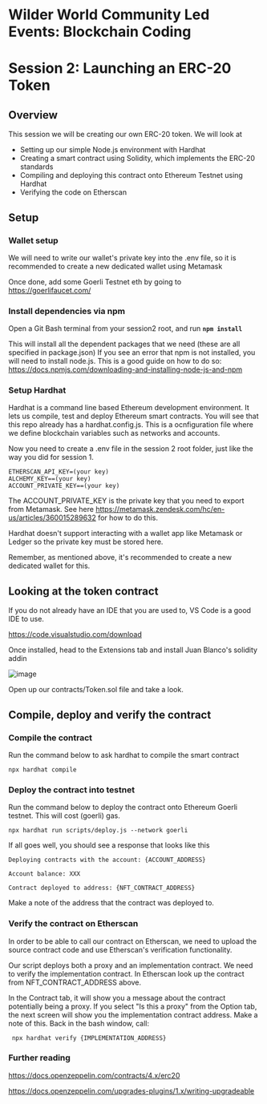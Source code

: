# Wilder World Community Led Events: Blockchain Coding
# Session 2: Launching an ERC-20 Token

## Overview
This session we will be creating our own ERC-20 token.
We will look at
- Setting up our simple Node.js environment with Hardhat 
- Creating a smart contract using Solidity, which implements the ERC-20 standards
- Compiling and deploying this contract onto Ethereum Testnet using Hardhat
- Verifying the code on Etherscan

## Setup

### Wallet setup
We will need to write our wallet's private key into the .env file, so it is recommended to create a new dedicated wallet using Metamask

Once done, add some Goerli Testnet eth by going to https://goerlifaucet.com/

### Install dependencies via npm 
Open a Git Bash terminal from your session2 root, and run 
**``npm install``**<br> 

This will install all the dependent packages that we need (these are all specified in package.json)
If you see an error that npm is not installed, you will need to install node.js. This is a good guide on how to do so: https://docs.npmjs.com/downloading-and-installing-node-js-and-npm

### Setup Hardhat
Hardhat is a command line based Ethereum development environment. It lets us compile, test and deploy Ethereum smart contracts.
You will see that this repo already has a hardhat.config.js. This is a ocnfiguration file where we define blockchain variables such as networks and accounts.

Now you need to create a .env file in the session 2 root folder, just like the way you did for session 1. 

``ETHERSCAN_API_KEY=(your key)``<br>
``ALCHEMY_KEY==(your key)``<br>
``ACCOUNT_PRIVATE_KEY==(your key)``<br>

The ACCOUNT_PRIVATE_KEY is the private key that you need to export from Metamask. See here https://metamask.zendesk.com/hc/en-us/articles/360015289632 for how to do this.

Hardhat doesn't support interacting with a wallet app like Metamask or Ledger so the private key must be stored here.

Remember, as mentioned above, it's recommended to create a new dedicated wallet for this.

## Looking at the token contract

If you do not already have an IDE that you are used to, VS Code is a good IDE to use.

https://code.visualstudio.com/download 

Once installed, head to the Extensions tab and install Juan Blanco's solidity addin

![image](https://github.com/tomdickharryeth/ww-blockchain-dev/assets/103291582/ce279734-04d1-472e-8bfb-9b6cbfe3be0f)

Open up our contracts/Token.sol file and take a look.

## Compile, deploy and verify the contract

### Compile the contract

Run the command below to ask hardhat to compile the smart contract 

``npx hardhat compile``

### Deploy the contract into testnet

Run the command below to deploy the contract onto Ethereum Goerli testnet. This will cost (goerli) gas.


``npx hardhat run scripts/deploy.js --network goerli``

If all goes well, you should see a response that looks like this

``Deploying contracts with the account: {ACCOUNT_ADDRESS}``

``Account balance: XXX``

``Contract deployed to address: {NFT_CONTRACT_ADDRESS}``

Make a note of the address that the contract was deployed to. 

### Verify the contract on Etherscan

In order to be able to call our contract on Etherscan, we need to upload the source contract code and use Etherscan's verification functionality.

Our script deploys both a proxy and an implementation contract. We need to verify the implementation contract. In Etherscan look up the contract from NFT_CONTRACT_ADDRESS above.

In the Contract tab, it will show you a message about the contract potentially being a proxy. If you select "Is this a proxy" from the Option tab, the next screen will show you the implementation contract address. Make a note of this. Back in the bash window, call:


`` npx hardhat verify {IMPLEMENTATION_ADDRESS}``

### Further reading

https://docs.openzeppelin.com/contracts/4.x/erc20 


https://docs.openzeppelin.com/upgrades-plugins/1.x/writing-upgradeable
